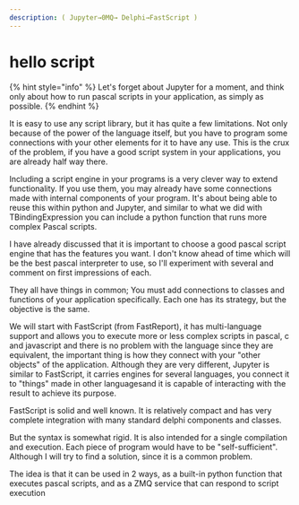 ```yaml
---
description: ( Jupyter→0MQ→ Delphi→FastScript )
---
```


# hello script

{% hint style="info" %}
Let's forget about Jupyter for a moment, and think only about how to run pascal scripts in your application, as simply as possible.
{% endhint %}

&#x20;It is easy to use any script library, but it has quite a few limitations. Not only because of the power of the language itself, but you have to program some connections with your other elements for it to have any use. This is the crux of the problem, if you have a good script system in your applications, you are already half way there.

Including a script engine in your programs is a very clever way to extend functionality. If you use them, you may already have some connections made with internal components of your program. It's about being able to reuse this within python and Jupyter, and similar to what we did with TBindingExpression you can include a python function that runs more complex Pascal scripts.

I have already discussed that it is important to choose a good pascal script engine that has the features you want. I don't know ahead of time which will be the best pascal interpreter to use, so I'll experiment with several and comment on first impressions of each.

They all have things in common; You must add connections to classes and functions of your application specifically. Each one has its strategy, but the objective is the same.

We will start with FastScript (from FastReport), it has multi-language support and allows you to execute more or less complex scripts in pascal, c and javascript and there is no problem with the language since they are equivalent, the important thing is how they connect with your "other objects" of the application. Although they are very different, Jupyter is similar to FastScript, it carries engines for several languages, you connect it to "things" made in other languages ​​and it is capable of interacting with the result to achieve its purpose.

FastScript is solid and well known. It is relatively compact and has very complete integration with many standard delphi components and classes.

But the syntax is somewhat rigid. It is also intended for a single compilation and execution. Each piece of program would have to be "self-sufficient". Although I will try to find a solution, since it is a common problem.

The idea is that it can be used in 2 ways, as a built-in python function that executes pascal scripts, and as a ZMQ service that can respond to script execution
